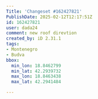 ```yaml
---
Title: 'Changeset #162427821'
PublishDate: 2025-02-12T12:17:51Z
id: 162427821
user: dada24
comment: new roof direvtion
created_by: iD 2.31.1
tags:
- Montenegro
- Budva
bbox:
  min_lon: 18.8462799
  min_lat: 42.2939732
  max_lon: 18.8463438
  max_lat: 42.2941484

---
```


